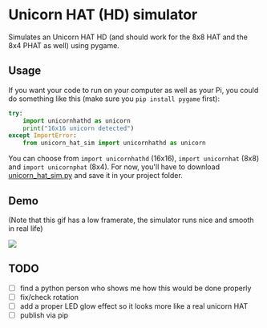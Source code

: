 # Unicorn HAT (HD) simulator

Simulates an Unicorn HAT HD (and should work for the 8x8 HAT and the 8x4 PHAT as well) using pygame.

## Usage

If you want your code to run on your computer as well as your Pi, you could do something like this (make sure you `pip install pygame` first):

```python
try:
    import unicornhathd as unicorn
    print("16x16 unicorn detected")
except ImportError:
    from unicorn_hat_sim import unicornhathd as unicorn
```

You can choose from `import unicornhathd` (16x16), `import unicornhat` (8x8) and `import unicornphat` (8x4). For now, you'll have to download [unicorn_hat_sim.py](https://raw.githubusercontent.com/jayniz/unicorn-hat-sim/master/unicorn_hat_sim.py) and save it in your project folder. 

## Demo

(Note that this gif has a low framerate, the simulator runs nice and smooth in real life)

![](https://cl.ly/2s070z1k0L3J/Screen%20Recording%202017-06-26%20at%2011.12%20PM.gif)


## TODO

- [ ] find a python person who shows me how this would be done properly
- [ ] fix/check rotation
- [ ] add a proper LED glow effect so it looks more like a real unicorn HAT
- [ ] publish via pip
